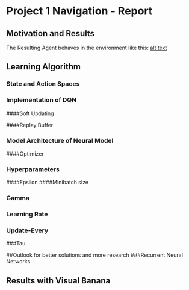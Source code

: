 # Project 1 Navigation - Report

## Motivation and Results

The Resulting Agent behaves in the environment like this:
[alt text][logo]

[logo]: https://github.com/schmiJo/Project1_Navigation/blob/master/drawables/trained_agent.gif "Logo Title Text 2"



## Learning Algorithm
### State and Action Spaces

### Implementation of DQN

####Soft Updating

####Replay Buffer


### Model Architecture of Neural Model

####Optimizer
    
### Hyperparameters
####Epsilon
####Minibatch size
### Gamma 
### Learning Rate
### Update-Every
###Tau

##Outlook for better solutions and more research
###Recurrent Neural Networks 


## Results with Visual Banana
